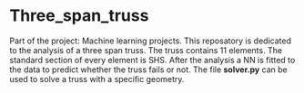 # Three_span_truss
Part of the project: Machine learning projects. This reposatory is dedicated to the analysis of a three span truss. The truss contains 11 elements. The standard section of every element is SHS. After the analysis a NN is fitted to the data to predict whether the truss fails or not.
The file **solver.py** can be used to solve a truss with a specific geometry.
